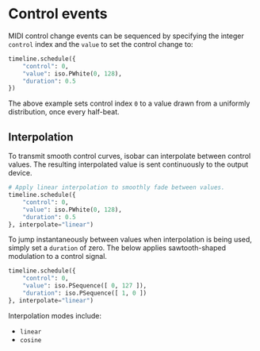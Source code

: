 # Control events

MIDI control change events can be sequenced by specifying the integer `control` index and the `value` to set the control change to:

```python
timeline.schedule({
    "control": 0,
    "value": iso.PWhite(0, 128),
    "duration": 0.5
})
```

The above example sets control index `0` to a value drawn from a uniformly distribution, once every half-beat. 

## Interpolation

To transmit smooth control curves, isobar can interpolate between control values. The resulting interpolated value is sent continuously to the output device.

```python
# Apply linear interpolation to smoothly fade between values.
timeline.schedule({
    "control": 0,
    "value": iso.PWhite(0, 128),
    "duration": 0.5
}, interpolate="linear")
``` 

To jump instantaneously between values when interpolation is being used, simply set a `duration` of zero. The below applies sawtooth-shaped modulation to a control signal.

```python
timeline.schedule({
    "control": 0,
    "value": iso.PSequence([ 0, 127 ]),
    "duration": iso.PSequence([ 1, 0 ])
}, interpolate="linear")
``` 

Interpolation modes include:

- `linear`
- `cosine` 